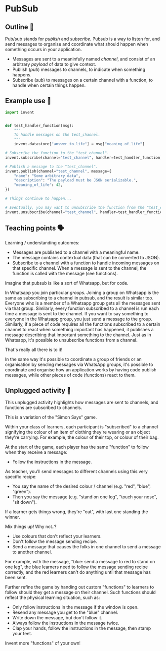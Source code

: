 # PubSub

## Outline 💭

Pub/sub stands for _publish_ and _subscribe_. Pubsub is a way to listen for,
and send messages to organise and coordinate what should happen when something
occurs in your application.

* Messages are sent to a meaninfully named _channel_, and consist of an
  arbitrary _payload_ of data to give context.
* Publish (_pub_) messages to channels, to indicate when something happens.
* Subscribe (_sub_) to messages on a certain channel with a function, to
  handle when certain things happen.

## Example use 🤖

```python
import invent


def test_handler_function(msg):
    """
    To handle messages on the test_channel.
    """
    invent.datastore["answer_to_life"] = msg["meaning_of_life"]

# Subscribe the function to the "test_channel".
invent.subscribe(channel="test_channel", handler=test_handler_function)

# Publish a message to the "test_channel".
invent.publish(channel="test_channel", message={
    "name": "Some arbitrary data",
    "description": "The payload must be JSON serializable.",
    "meaning_of_life": 42,
})

# Things continue to happen...

# Eventually, you may want to unsubscribe the function from the "test_channel".
invent.unsubscribe(channel="test_channel", handler=test_handler_function)
```

## Teaching points 🗣️

Learning / understanding outcomes:

* Messages are published to a channel with a meaningful name.
* The message contains contextual data (that can be converted to JSON).
* Subscribe to a channel with a function to handle incoming messages on that
  specific channel. When a message is sent to the channel, the function is
  called with the message (see functions).

Imagine that pubsub is like a sort of Whatsapp, but for code.

In Whatsapp you join particular _groups_. Joining a group on Whatsapp is the
same as subscribing to a channel in pubsub, and the result is similar too.
Everyone who is a member of a Whatsapp group gets all the messages sent via
that group. Similarly, every function subscribed to a channel is run each time
a message is sent to the channel. If you want to say something to everyone in
the Whatsapp group, you just send a message to the group. Similarly, if a
piece of code requires all the functions subscribed to a certain channel to
react when something important has happened, it publishes a message describing
that important something to the channel. Just as in Whatsapp, it's possible to
unsubscribe functions from a channel.

That's really all there is to it!

In the same way it's possible to coordinate a group of friends or an
organisation by sending messages via WhatsApp groups, it's possible to
coordinate and organise how an application works by having code publish
messages, while other pieces of code (functions) react to them.

## Unplugged activity 🔌

This unplugged activity highlights how messages are sent to channels, and
functions are subscribed to channels.

This is a variation of the "Simon Says" game.

Within your class of learners, each participant is "subscribed" to a channel
signifying the colour of an item of clothing they're wearing or an object
they're carrying. For example, the colour of their top, or colour of their bag.

At the start of the game, each player has the same "function" to follow when
they receive a message:

* Follow the instructions in the message.

As teacher, you'll send messages to different channels using this very specific
recipe:

* You say the name of the desired colour / channel (e.g. "red", "blue",
  "green").
* Then you say the message (e.g. "stand on one leg", "touch your nose", "sit
  down").

If a learner gets things wrong, they're "out", with last one standing the
winner.

Mix things up! Why not..?

* Use colours that don't reflect your learners.
* Don't follow the message sending recipe.
* Send a message that causes the folks in one channel to send a message to
  another channel.

For example, with the message, "blue: send a message to red to stand on one
leg", the blue learners need to follow the message sending recipe correctly,
and the red learners can't do anything until that message has been sent.

Further refine the game by handing out custom "functions" to learners to follow
should they get a message on their channel. Such functions should reflect the
physical learning situation, such as:

* Only follow instructions in the message if the window is open.
* Resend any message you get to the "blue" channel.
* Write down the message, but don't follow it.
* Always follow the instructions in the message twice.
* Clap your hands, follow the instructions in the message, then stamp your
  feet.

Invent more "functions" of your own!
